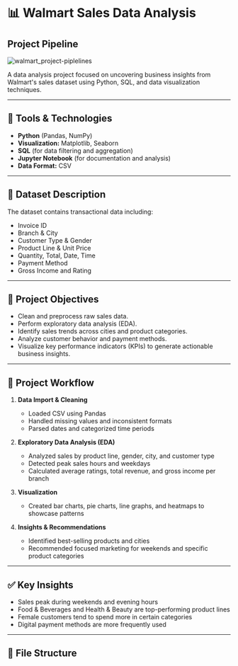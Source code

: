 # 📊 Walmart Sales Data Analysis
## Project Pipeline
![walmart_project-piplelines](https://github.com/user-attachments/assets/b09e85aa-27ad-4dcf-aa43-1c339103af37)

A data analysis project focused on uncovering business insights from Walmart's sales dataset using Python, SQL, and data visualization techniques.

---

## 🔧 Tools & Technologies

- **Python** (Pandas, NumPy)
- **Visualization:** Matplotlib, Seaborn
- **SQL** (for data filtering and aggregation)
- **Jupyter Notebook** (for documentation and analysis)
- **Data Format:** CSV

---

## 📁 Dataset Description

The dataset contains transactional data including:
- Invoice ID  
- Branch & City  
- Customer Type & Gender  
- Product Line & Unit Price  
- Quantity, Total, Date, Time  
- Payment Method  
- Gross Income and Rating  

---

## 📌 Project Objectives

- Clean and preprocess raw sales data.
- Perform exploratory data analysis (EDA).
- Identify sales trends across cities and product categories.
- Analyze customer behavior and payment methods.
- Visualize key performance indicators (KPIs) to generate actionable business insights.

---

## 🧭 Project Workflow

1. **Data Import & Cleaning**  
   - Loaded CSV using Pandas  
   - Handled missing values and inconsistent formats  
   - Parsed dates and categorized time periods  

2. **Exploratory Data Analysis (EDA)**  
   - Analyzed sales by product line, gender, city, and customer type  
   - Detected peak sales hours and weekdays  
   - Calculated average ratings, total revenue, and gross income per branch  

3. **Visualization**  
   - Created bar charts, pie charts, line graphs, and heatmaps to showcase patterns

4. **Insights & Recommendations**  
   - Identified best-selling products and cities  
   - Recommended focused marketing for weekends and specific product categories

---

## ✅ Key Insights

- Sales peak during weekends and evening hours  
- Food & Beverages and Health & Beauty are top-performing product lines  
- Female customers tend to spend more in certain categories  
- Digital payment methods are more frequently used

---

## 📎 File Structure


